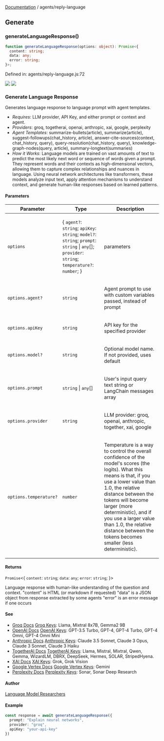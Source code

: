 [Documentation](../modules.md) / agents/reply-language

## Generate

### generateLanguageResponse()

```ts
function generateLanguageResponse(options: object): Promise<{
  content: string;
  data: any;
  error: string;
}>;
```

Defined in: agents/reply-language.js:72

<img src="https://i.imgur.com/bailW5n.gif" /> 
<img src="https://i.imgur.com/uW6E9VJ.gif" /> 

### Generate Language Response
Generates language response to language prompt with agent templates.

- _Requires_: LLM provider, API Key, and either prompt or context and agent.
- _Providers_: groq, togetherai, openai, anthropic, xai, google, perplexity
- _Agent Templates_: summarize-bullets(article), summarize(article), 
suggest-followups(chat_history, article), answer-cite-sources(context, chat_history, query),
query-resolution(chat_history, query), knowledge-graph-nodes(query, article), 
summary-longtext(summaries)
- _How it Works_: Language models are trained on vast amounts of text to predict 
the most likely next word or sequence of words given a prompt. They represent words and 
their contexts as high-dimensional vectors, allowing them to capture complex relationships 
and nuances in language. Using neural network architectures like transformers, these models 
analyze input text, apply attention mechanisms to understand context, and generate human-like 
responses based on learned patterns.

#### Parameters

<table>
<thead>
<tr>
<th>Parameter</th>
<th>Type</th>
<th>Description</th>
</tr>
</thead>
<tbody>
<tr>
<td>

`options`

</td>
<td>

\{ `agent?`: `string`; `apiKey`: `string`; `model?`: `string`; `prompt`: `string` \| `any`[]; `provider`: `string`; `temperature?`: `number`; \}

</td>
<td>

parameters

</td>
</tr>
<tr>
<td>

`options.agent?`

</td>
<td>

`string`

</td>
<td>

Agent prompt to use with custom variables passed, instead of prompt

</td>
</tr>
<tr>
<td>

`options.apiKey`

</td>
<td>

`string`

</td>
<td>

API key for the specified provider

</td>
</tr>
<tr>
<td>

`options.model?`

</td>
<td>

`string`

</td>
<td>

Optional model name. If not provided, uses default

</td>
</tr>
<tr>
<td>

`options.prompt`

</td>
<td>

`string` \| `any`[]

</td>
<td>

User's input query text string or LangChain messages array

</td>
</tr>
<tr>
<td>

`options.provider`

</td>
<td>

`string`

</td>
<td>

LLM provider: groq, openai, anthropic, together, xai, google

</td>
</tr>
<tr>
<td>

`options.temperature?`

</td>
<td>

`number`

</td>
<td>

Temperature is a way to control the overall confidence of the model's scores
 (the logits). What this means is that, if you use a lower value than 1.0, the relative
 distance between the tokens will become larger (more deterministic), and if you use a larger
 value than 1.0, the relative distance between the tokens becomes smaller (less deterministic).

</td>
</tr>
</tbody>
</table>

#### Returns

`Promise`&lt;\{
  `content`: `string`;
  `data`: `any`;
  `error`: `string`;
\}&gt;

Language response with human-like understanding of the question and context.
"content" is HTML (or markdown if requested)
"data" is a JSON object from response extracted by some agents
"error" is an error message if one occurs

#### See

- [Groq Docs](https://console.groq.com/docs/overview) [Groq Keys](https://console.groq.com/keys):
  Llama, Mixtral 8x7B, Gemma2 9B
- [OpenAI Docs](https://platform.openai.com/docs/overview) [OpenAI Keys](https://platform.openai.com/api-keys):
  GPT-3.5 Turbo, GPT-4, GPT-4 Turbo, GPT-4 Omni, GPT-4 Omni Mini
- [Anthropic Docs](https://docs.anthropic.com/en/docs/welcome) [Anthropic Keys](https://console.anthropic.com/settings/keys):
  Claude 3.5 Sonnet, Claude 3 Opus, Claude 3 Sonnet, Claude 3 Haiku
- [TogetherAI Docs](https://docs.together.ai/docs/quickstart) [TogetherAI Keys](https://api.together.xyz/settings/api-keys):
 Llama, Mistral, Mixtral, Qwen, Gemma, WizardLM, DBRX, DeepSeek, Hermes, SOLAR, StripedHyena.
- [XAI Docs](https://docs.x.ai/docs#models) [XAI Keys](https://console.x.ai/): Grok, Grok Vision
- [Google Vertex Docs](https://cloud.google.com/vertex-ai/generative-ai/docs/learn/models) 
  [Google Vertex Keys](https://cloud.google.com/vertex-ai/generative-ai/docs/start/express-mode/overview#api-keys): Gemini
- [Perplexity Docs](https://docs.perplexity.ai/models/model-cards) 
   [Perplexity Keys](https://www.perplexity.ai/settings/keys): Sonar, Sonar Deep Research

#### Author

[Language Model Researchers](https://arc.net/folder/D0472A20-9C20-4D3F-B145-D2865C0A9FEE)

#### Example

```ts
const response = await generateLanguageResponse({
  prompt: "Explain neural networks",
  provider: "groq",
  apiKey: "your-api-key"
})
```
